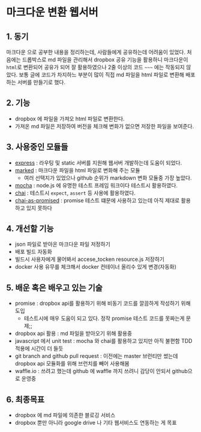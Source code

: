 # 마크다운 변환 웹서버 #
## 1. 동기 ##
마크다운 으로 공부한 내용을 정리하는데, 사람들에게 공유하는데 어려움이 있었다.
처음에는 드롭박스로 md 파일을 관리해서 dropbox 공유 기능을 활용하니 마크다운이 `html`로 변환되어 공유가 되어 잘 활용하였으나
2줄 이상의 코드 `~~~` 에는 작동되지 않았다.
보통 글에 코드가 차지하느 부분이 많이 직접 md 파일을 html 파일로 변환해 배포하는 서버를 만들기로 했다.

## 2. 기능 ##
- dropbox 에 파일을 가져오 html 파일로 변환한다.
- 가져온 md 파일은 저장하여 버전을 체크해 변화가 없으면 저장한 파일을 보여준다.

## 3. 사용중인 모듈들 ##
- [express](https://www.npmjs.com/package/express) : 라우팅 및 static 서버를 지원해 웹서버 개발하는데 도움이 되었다.
- [marked](https://www.npmjs.com/package/marked) : 마크다운 파일을 html 파일로 변화해 주는 모듈
    - 여러 선택지가 있었으나 github 순위가 markdown 변화 모듈중 가장 높았다.
- [mocha](https://www.npmjs.com/package/mocha) : node.js 에 유명한 테스트 프레임 워크이다 테스트시 활용하였다.
- [chai](https://www.npmjs.com/package/chai) : 테스트시 `expect`, `assert` 등 사용에 활용하였다.
- [chai-as-promised](https://www.npmjs.com/package/chai-as-promised) : promise 테스트 떄문에 사용하고 있는데 아직 제대로 활용 하고 있지 못하다

## 4. 개선할 기능 ##
- json 파일로 받아온 마크다운 파일 저정하기
- 배포 빌드 자동화
- 빌드시 사용자에게 물어봐서 accese_tocken resource.js 저장하기
- docker 사용 유무를 체크해서 docker 컨테이너 올리수 있게 변경(자동화)

## 5. 배운 혹은 배우고 있는 기술 ##
- promise : dropbox api를 활용하기 위해 비동기 코드를 깔끔하게 작성하기 위해 도입
    - 테스트시에 매우 도움이 되고 있다. 정작 promise 테스트 코드를 못짜는게 문제;;
- dropbox api 활용 : md 파일을 받아오기 위해 활용중
- javascript 에서 unit test : mocha 와 chai를 활용하고 있지만 아직 불편함 TDD 적용에 시간이 더 들듯
- git branch and github pull request : 이전에는 master 브런티만 썼는데 dropbox api 모듈화를 위해 브런치를 빼어 사용해봄
- waffle.io : 쓰려고 했는데 github 에 waffle 까지 쓰려니 감당이 안되서 github으로 운영중

## 6. 최종목표 ##
- dropbox 에 md 파일에 의존한 블로깅 서비스
- dropbox 뿐만 아니라 google drive 나 기타 웹서비스도 연동하는 게 목표

